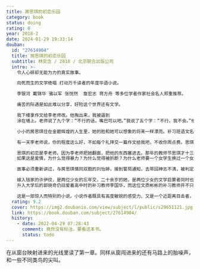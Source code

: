 ```yaml
---
title: 房思琪的初恋乐园
category: book
status: doing
rating: 0
year: 2018-2
date: 2024-01-29 19:33:14
douban:
  id: "27614904"
  title: 房思琪的初恋乐园
  subtitle: 林奕含 / 2018 / 北京联合出版公司
  intro: >-
    令人心碎却无能为力的真实故事。

    向死而生的文学绝唱 打动万千读者的年度华语小说。

    李银河 戴锦华 骆以军 张悦然  詹宏志 蒋方舟 等多位学者作家社会名人郑重推荐。

    痛苦的际遇是如此难以分享，好险这个世界还有文学。

    我下楼拿作文给李老师改。他掏出来，我被逼到
    涂在墙上。老师说了九个字：“不行的话，嘴巴可以吧。”我说了五个字：“不行，我不会。”他就塞进来。那感觉像溺水。可以说话之后，我对老师说：“对不起。”有一种功课做不好的感觉。

    小小的房思琪住在金碧辉煌的人生里，她的脸和她可以想象的将来一样漂亮。补习班语文名师李国华是同一栋高级住宅的邻居。崇拜文学的小房思琪同样崇拜饱读诗书的李老师。

    有一天李老师说，你的程度这么好，不如每个礼拜交一篇作文给我吧，不收你周点费。思琪听话地下楼了。老师在家里等她，桌上没有纸笔。

    思琪的初恋是李老师。因为李老师把她翻面，把他的东西塞进去。那年的教师节思琪才十三岁，这个世界和她原本认识的不一样。
    如果这是爱情，为什么觉得暴力？为什么觉得被折断？为什么老师要一个女学生换过一个女学生？如果这不是爱情，那满口学问的李老师怎么能做了以后，还这么自信、无疑、无愧于心？

    故事必须重新讲过，与房思琪情同双胞的刘怡婷，接到警局通知，去带回神志不清，被判定疯了的房思琪。透过思琪的日记，怡婷得知思琪五年中的所见所思……

    嫁入钱家的许伊纹，是两位少女的忘年交，二十余岁的她，是两位少女的文学启蒙者同时也是丈夫家暴的沉默受害者……
    升入大学后的郭晓奇仍旧爱着高中时的补习教师李国华，而这位文质彬彬的补习教师并不只有平时人们眼中受人尊敬的老师形象的一面……

    这是一部惊人而特别的小说，小说作者既具有高度敏锐的感受力、又是一个近距离目击者，使这整件事像一个“幸存的标本”那样地被保留下来。整本书反覆地、用极度贴近被侵害者的视角，直直逼视那种“别人夺去你某个珍贵之物”的痛苦──且掠夺之人是以此为乐。
  rating: 9.2
  cover: https://img2.doubanio.com/view/subject/l/public/s29651121.jpg
  link: https://book.douban.com/subject/27614904/
  history:
    - date: 2022-04-29 07:28:43
      comment: 竟然没有标注。要看这本书。
      status: todo
---
```


在从窗台映射进来的光线里读了第一章。同样从窗闯进来的还有马路上的胎噪声，和一些不同类鸟的尖叫。
